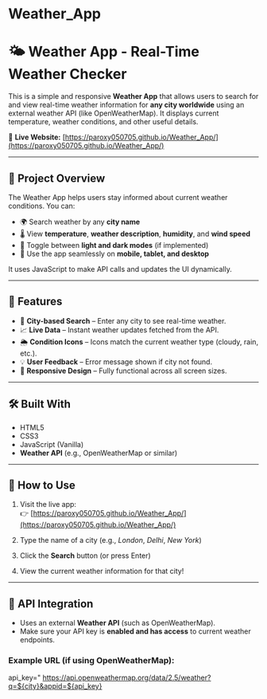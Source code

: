 # Weather_App

# 🌤️ Weather App - Real-Time Weather Checker

This is a simple and responsive **Weather App** that allows users to search for and view real-time weather information for **any city worldwide** using an external weather API (like OpenWeatherMap). It displays current temperature, weather conditions, and other useful details.

🔗 **Live Website:** [https://paroxy050705.github.io/Weather_App/](https://paroxy050705.github.io/Weather_App/)

---

## 📌 Project Overview

The Weather App helps users stay informed about current weather conditions. You can:

- 🌍 Search weather by any **city name**
- 🌡️ View **temperature**, **weather description**, **humidity**, and **wind speed**
- 🎨 Toggle between **light and dark modes** (if implemented)
- 📱 Use the app seamlessly on **mobile, tablet, and desktop**

It uses JavaScript to make API calls and updates the UI dynamically.

---

## 🧩 Features

- 🔎 **City-based Search** – Enter any city to see real-time weather.
- 📈 **Live Data** – Instant weather updates fetched from the API.
- 🌦️ **Condition Icons** – Icons match the current weather type (cloudy, rain, etc.).
- 💡 **User Feedback** – Error message shown if city not found.
- 📱 **Responsive Design** – Fully functional across all screen sizes.

---

## 🛠️ Built With

- HTML5
- CSS3
- JavaScript (Vanilla)
- **Weather API** (e.g., OpenWeatherMap or similar)

---

## 🚀 How to Use

1. Visit the live app:  
   👉 [https://paroxy050705.github.io/Weather_App/](https://paroxy050705.github.io/Weather_App/)

2. Type the name of a city (e.g., *London*, *Delhi*, *New York*)

3. Click the **Search** button (or press Enter)

4. View the current weather information for that city!

---

## 🔑 API Integration

- Uses an external **Weather API** (such as OpenWeatherMap).
- Make sure your API key is **enabled and has access** to current weather endpoints.

### Example URL (if using OpenWeatherMap):
api_key="
https://api.openweathermap.org/data/2.5/weather?q=${city}&appid=${api_key}
